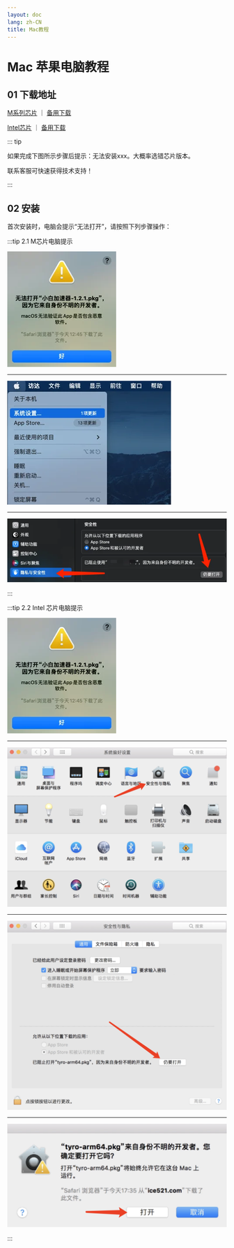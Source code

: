 ```yaml
---
layout: doc
lang: zh-CN
title: Mac教程
---
```


# Mac 苹果电脑教程

## 01 下载地址

[M系列芯片](https://assets.xn--xkru27h5fjrwm.com:9999/t/Digilink-1.3.10-arm64.pkg) ｜ [备用下载](http://154.23.241.39:9008/t/Digilink-1.3.10-arm64.pkg)

[Intel芯片](https://assets.xn--xkru27h5fjrwm.com:9999/t/Digilink-1.3.10.pkg) ｜ [备用下载](http://154.23.241.39:9008/t/Digilink-1.3.10.pkg)

::: tip

如果完成下图所示步骤后提示：无法安装xxx。大概率选错芯片版本。

联系客服可快速获得技术支持！

:::

## 02 安装

首次安装时，电脑会提示“无法打开”，请按照下列步骤操作：

:::tip 2.1 M芯片电脑提示

![](/images/document/mac/1.webp)

---

![](/images/document/mac/2.webp)

---

![](/images/document/mac/3.webp)

:::

:::tip 2.2 Intel 芯片电脑提示

![](/images/document/mac/1.webp)

---

![](/images/document/mac/14.png)

---

![](/images/document/mac/15.png)

---

![](/images/document/mac/16.png)

:::